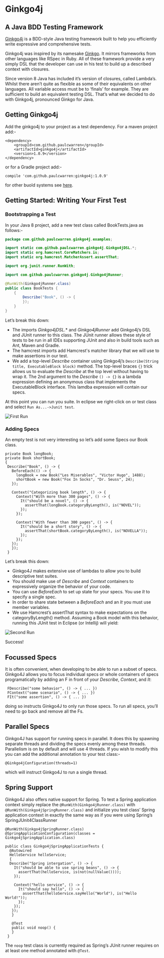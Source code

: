 # Ginkgo4j
## A Java BDD Testing Framework

[Ginkgo4j](https://github.com/paulcwarren/ginkgo4j) is a BDD-style Java testing framework built to help you efficiently write expressive and comprehensive tests.

Ginkgo4j was inspired by its namesake [Ginkgo](https://onsi.github.io/ginkgo).  It mirrors frameworks from other languages like RSpec in Ruby.  All of these framework provide a very simply DSL that the developer can use in his test to build up a described context with closures.  

Since version 8 Java has included it’s version of closures, called Lambda’s.  Whilst there aren’t quite as flexible as some of their equivalents on other languages.  All variable access must be to ‘finals’ for example.  They are sufficient to build an equivalent  testing DSL.  That’s what we decided to do with Ginkgo4j, pronounced Ginkgo for Java.

## Getting Ginkgo4j

Add the ginkgo4j to your project as a test dependency.  For a maven project add:-

```
<dependency>
    <groupId>com.github.paulcwarren</groupId>
    <artifactId>ginkgo4j</artifactId>
    <version>1.0.9</version>
</dependency>
```
or for a Gradle project add:-

`compile 'com.github.paulcwarren:ginkgo4j:1.0.9'`

for other buold systems see [here](http://search.maven.org/#artifactdetails%7Ccom.github.paulcwarren%7Cginkgo4j%7C1.0.0%7Cjar).

## Getting Started: Writing Your First Test
### Bootstrapping a Test
In your Java 8 project, add a new test class called BookTests.java as follows:-

```java
package com.github.paulcwarren.ginkgo4j.examples;

import static com.github.paulcwarren.ginkgo4j.Ginkgo4jDSL.*;
import static org.hamcrest.CoreMatchers.is;
import static org.hamcrest.MatcherAssert.assertThat;

import org.junit.runner.RunWith;

import com.github.paulcwarren.ginkgo4j.Ginkgo4jRunner;

@RunWith(Ginkgo4jRunner.class)
public class BookTests {
	{
		Describe("Book", () -> {
		});
	}
}

```
Let’s break this down:

- The imports *Ginkgo4jDSL.** and *Ginkgo4jRunner* add Ginkgo4j’s DSL and JUnit runner to this class.  The JUnit runner allows these style of tests to be run in all IDEs supporting JUnit and also in build tools such as Ant, Maven and Gradle.
- The hamcrest imports add Hamcrest's matcher library that we will use to make assertions in our test. 
- We add a top-level *Describe* container using Ginkgo4j’s `Describe(String title, ExecutableBlock block)` method.  The top-level braces `{}` trick allows us to evaluate the *Describe* at the top level without having to wrap it.  The 2nd argument to the *Describe* `() -> {}` is a lambda expression defining an anonymous class that implements the ExecutableBlock interface.  This lamdba expression will contain our specs.  

At this point you can run you suite.  In eclipse we right-click on or test class and select `Run As...->Junit test`.

![First Run](first-run.png)
### Adding Specs

An empty test is not very interesting so let’s add some Specs our Book class.

```
private Book longBook;
private Book shortBook;
{
 Describe("Book", () -> {
   BeforeEach(() -> {
     longBook = new Book("Les Miserables", "Victor Hugo", 1488);
     shortBook = new Book("Fox In Socks", "Dr. Seuss", 24);
   });

   Context("Categorizing book length", () -> {
     Context("With more than 300 pages", () -> {
       It("should be a novel", () -> {
         assertThat(longBook.categoryByLength(), is("NOVEL"));
       });
     });

     Context("With fewer than 300 pages", () -> {
       It("should be a short story", () -> {
         assertThat(shortBook.categoryByLength(), is("NOVELLA"));
       });
     });
   });
   });
 }
```

Let’s break this down:

- Ginkgo4J makes extensive use of lambdas to allow you to build descriptive test suites.
- You should make use of *Describe* and *Context* containers to expressively organize the behavior of your code.
- You can use *BeforeEach* to set up state for your specs. You use *It* to specify a single spec.
- In order to share state between a *BeforeEach* and an *It* you must use member variables.
- We use Hamcrest’s assertThat syntax to make expectations on the categoryByLength() method.
Assuming a Book model with this behavior, running this JUnit test in Eclipse (or Intellij) will yield:

![Second Run](second-run.png)

Success!

## Focussed Specs

It is often convenient, when developing to be able to run a subset of specs. Ginkgo4J allows you to focus individual specs or whole containers of specs programatically by adding an F in front of your *Describe*, *Context*, and *It*:

```
 FDescribe("some behavior", () -> { ... })
 FContext("some scenario", () -> { ... })
 FIt("some assertion", () -> { ... })
```

doing so instructs Ginkgo4J to only run those specs. To run all specs, you’ll need to go back and remove all the Fs.

## Parallel Specs

Ginkgo4J has support for running specs in parallel.  It does this by spawning separate threads and dividing the specs evenly among these threads.  Parallelism is on by default and will use 4 threads.  If you wish to modify this you can add the additional annotation to your test class:-

```
@Ginkgo4jConfiguration(threads=1)
```
which will instruct Ginkgo4J to run a single thread.

## Spring Support

Ginkgo4J also offers native support for Spring.  To test a Spring application context simply replace the `@RunWith(Ginkgo4jRunner.class)` with `@RunWith(Ginkgo4jSpringRunner.class)` and initialize you test class’ Spring application context in exactly the same way as if you were using Spring’s SpringJUnit4ClassRunner

```
@RunWith(Ginkgo4jSpringRunner.class)
@SpringApplicationConfiguration(classes = Ginkgo4jSpringApplication.class)

public class Ginkgo4jSpringApplicationTests {
  @Autowired
  HelloService helloService;
  {
  Describe("Spring intergation", () -> {
    It("should be able to use spring beans", () -> {
      assertThat(helloService, is(not(nullValue())));
    });

    Context("hello service", () -> {
      It("should say hello", () -> {
        assertThat(helloService.sayHello("World"), is("Hello World!"));
      });
    });
   });
   }

   @Test
   public void noop() {
   }
 }
```

The `noop` test class is currently required as Spring’s JUnit runner requires on at least one method annotated with `@Test`.
